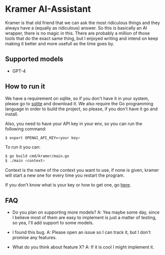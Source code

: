 # Kramer AI-Assistant

Kramer is that old friend that we can ask the most ridiculous things and they always have a (equally as ridiculous) answer.
So this is basically an AI wrapper, there is no magic in this.
There are probably a million of those tools that do the exact same thing, but I enjoyed writing and intend on keep making it better and more usefull as the time goes by.

## Supported models

- GPT-4

## How to run it

We have a requirement on sqlite, so if you don't have it in your system, please go to [sqlite](https://www.sqlite.org/download.html) and download it.
We also require the Go programming language in order to build the project, so please, if you don't have it go and install.

Also, you need to have your API key in your env, so you can run the following command:
```bash
$ export OPENAI_API_KEY=<your key>
```

To run it you can:
```bash
$ go build cmd/kramer/main.go
$ ./main <context>
```

Context is the name of the context you want to use, if none is given, kramer will start a new one for every time you restart the program.

If you don't know what is your key or how to get one, go [here](https://medium.com/@lorenzozar/how-to-get-your-own-openai-api-key-f4d44e60c327).

## FAQ

- Do you plan on supporting more models?
A: Yea maybe some day, since I believe most of them are easy to implement is just a matter of testing, so yea, I'll add support to some models.

- I found this bug.
A: Please open an issue so I can track it, but I don't promise any features.

- What do you think about feature X?
A: If it is cool I might implement it.
